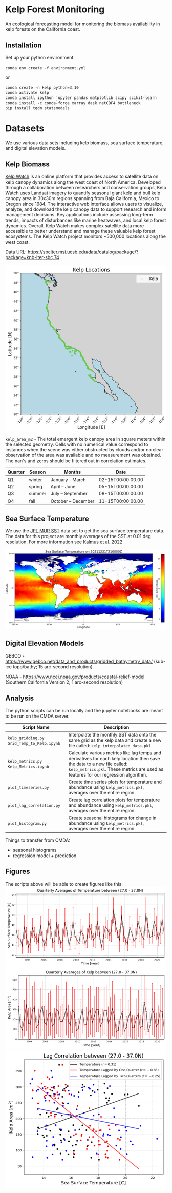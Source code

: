 # Kelp Forest Monitoring

An ecological forecasting model for monitoring the biomass availability in kelp forests on the California coast. 

## Installation

Set up your python environment

`conda env create -f environment.yml`

or 

```
conda create -n kelp python=3.10
conda activate kelp
conda install ipython jupyter pandas matplotlib scipy scikit-learn
conda install -c conda-forge xarray dask netCDF4 bottleneck
pip install tqdm statsmodels
```

# Datasets

We use various data sets including kelp biomass, sea surface temperature, and digital elevation models.

## Kelp Biomass

[Kelp Watch](https://kelpwatch.org/) is an online platform that provides access to satellite data on kelp canopy dynamics along the west coast of North America. Developed through a collaboration between researchers and conservation groups, Kelp Watch uses Landsat imagery to quantify seasonal giant kelp and bull kelp canopy area in 30x30m regions spanning from Baja California, Mexico to Oregon since 1984. The interactive web interface allows users to visualize, analyze, and download the kelp canopy data to support research and inform management decisions. Key applications include assessing long-term trends, impacts of disturbances like marine heatwaves, and local kelp forest dynamics. Overall, Kelp Watch makes complex satellite data more accessible to better understand and manage these valuable kelp forest ecosystems. The Kelp Watch project monitors ~500,000 locations along the west coast.

Data URL: https://sbclter.msi.ucsb.edu/data/catalog/package/?package=knb-lter-sbc.74

![](Figures/kelp_west_coast.png)

`kelp_area_m2` - The total emergent kelp canopy area in square meters within the selected geometry. Cells with no numerical value correspond to instances when the scene was either obstructed by clouds and/or no clear observation of the area was available and no measurement was obtained. The nan's and zeros should be filtered out in correlation estimates.


| Quarter | Season        | Months                  | Date              |
| ------- | ------------- | ----------------------- | ----------------- |
| Q1      | winter        | January – March         | 02-15T00:00:00.00 |
| Q2      | spring        | April – June            | 05-15T00:00:00.00 |
| Q3      | summer        | July – September        | 08-15T00:00:00.00 |
| Q4      | fall          | October – December      | 11-15T00:00:00.00 |


## Sea Surface Temperature

We use the [JPL MUR SST](https://podaac.jpl.nasa.gov/dataset/MUR-JPL-L4-GLOB-v4.1) data set to get the sea surface temperature data. The data for this project are monthly averages of the SST at 0.01 deg resolution. For more information see [Kalmus et al. 2022](https://agupubs.onlinelibrary.wiley.com/doi/full/10.1029/2021EF002608)

![](Figures/temperature_map.png)


## Digital Elevation Models

GEBCO - https://www.gebco.net/data_and_products/gridded_bathymetry_data/ (sub-ice topo/bathy; 15 arc-second resolution)

NOAA - https://www.ncei.noaa.gov/products/coastal-relief-model (Southern California Version 2; 1 arc-second resolution)

## Analysis

The python scripts can be run locally and the jupyter notebooks are meant to be run on the CMDA server.

| Script Name | Description |
| ----------- | ----------- |
| `kelp_gridding.py`  `Grid_Temp_to_Kelp.ipynb` | Interpolate the monthly SST data onto the same grid as the kelp data and create a new file called: `kelp_interpolated_data.pkl` |
| `kelp_metrics.py`  `Kelp_Metrics.ipynb` | Calculate various metrics like lag temps and derivatives for each kelp location then save the data to a new file called: `kelp_metrics.pkl`. These metrics are used as features for our regression algorithm. |
| `plot_timeseries.py` | Create time series plots for temperature and abundance using `kelp_metrics.pkl`, averages over the entire region. |
| `plot_lag_correlation.py` | Create lag correlation plots for temperature and abundance using `kelp_metrics.pkl`, averages over the entire region. |
| `plot_histogram.py`  | Create seasonal histograms for change in abundance using `kelp_metrics.pkl`, averages over the entire region. |

Things to transfer from CMDA:
- seasonal histograms
- regression model + prediction

## Figures

The scripts above will be able to create figures like this:
![](Data/kelp_metrics_25_37_sst_timeseries.png)
![](Data/kelp_metrics_25_37_kelp_timeseries.png)
![](Data/kelp_metrics_25_37_lag_correlation.png)